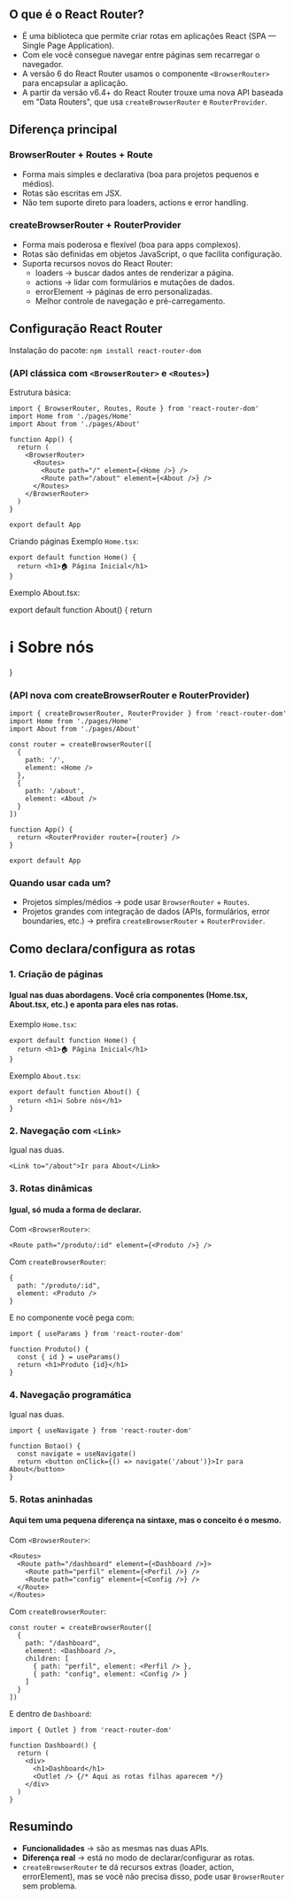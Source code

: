 ## O que é o React Router?
- É uma biblioteca que permite criar rotas em aplicações React (SPA — Single Page Application).
- Com ele você consegue navegar entre páginas sem recarregar o navegador.
- A versão 6 do React Router usamos o componente ``<BrowserRouter>`` para encapsular a aplicação.
- A partir da versão v6.4+ do React Router trouxe uma nova API baseada em "Data Routers", que usa ``createBrowserRouter`` e ``RouterProvider``.

## Diferença principal

### BrowserRouter + Routes + Route
- Forma mais simples e declarativa (boa para projetos pequenos e médios).
- Rotas são escritas em JSX.
- Não tem suporte direto para loaders, actions e error handling.

### createBrowserRouter + RouterProvider
- Forma mais poderosa e flexível (boa para apps complexos).
- Rotas são definidas em objetos JavaScript, o que facilita configuração.
- Suporta recursos novos do React Router:
    - loaders → buscar dados antes de renderizar a página.
    - actions → lidar com formulários e mutações de dados.
    - errorElement → páginas de erro personalizadas.
    - Melhor controle de navegação e pré-carregamento.

## Configuração React Router
Instalação do pacote: ``npm install react-router-dom``

### (API clássica com ``<BrowserRouter>`` e ``<Routes>``)
Estrutura básica:
```
import { BrowserRouter, Routes, Route } from 'react-router-dom'
import Home from './pages/Home'
import About from './pages/About'

function App() {
  return (
    <BrowserRouter>
      <Routes>
        <Route path="/" element={<Home />} />
        <Route path="/about" element={<About />} />
      </Routes>
    </BrowserRouter>
  )
}

export default App
```
Criando páginas
Exemplo ``Home.tsx``:
```
export default function Home() {
  return <h1>🏠 Página Inicial</h1>
}
```
Exemplo About.tsx:

export default function About() {
  return <h1>ℹ️ Sobre nós</h1>
}

### (API nova com createBrowserRouter e RouterProvider)
```
import { createBrowserRouter, RouterProvider } from 'react-router-dom'
import Home from './pages/Home'
import About from './pages/About'

const router = createBrowserRouter([
  {
    path: '/',
    element: <Home />
  },
  {
    path: '/about',
    element: <About />
  }
])

function App() {
  return <RouterProvider router={router} />
}

export default App
```

### Quando usar cada um?
- Projetos simples/médios → pode usar ``BrowserRouter`` + ``Routes``.
- Projetos grandes com integração de dados (APIs, formulários, error boundaries, etc.) → prefira ``createBrowserRouter`` + ``RouterProvider``.

## Como declara/configura as rotas

### 1. Criação de páginas
#### Igual nas duas abordagens. Você cria componentes (Home.tsx, About.tsx, etc.) e aponta para eles nas rotas.
Exemplo ``Home.tsx``:
```
export default function Home() {
  return <h1>🏠 Página Inicial</h1>
}
```
Exemplo ``About.tsx``:
```
export default function About() {
  return <h1>ℹ️ Sobre nós</h1>
}
```

### 2. Navegação com ``<Link>``
Igual nas duas.
```
<Link to="/about">Ir para About</Link>
```

### 3. Rotas dinâmicas
#### Igual, só muda a forma de declarar.

Com ``<BrowserRouter>``:
```
<Route path="/produto/:id" element={<Produto />} />
```


Com ``createBrowserRouter``:
```
{
  path: "/produto/:id",
  element: <Produto />
}
```

E no componente você pega com:
```
import { useParams } from 'react-router-dom'

function Produto() {
  const { id } = useParams()
  return <h1>Produto {id}</h1>
}
```

### 4. Navegação programática
Igual nas duas.
```
import { useNavigate } from 'react-router-dom'

function Botao() {
  const navigate = useNavigate()
  return <button onClick={() => navigate('/about')}>Ir para About</button>
}
```

### 5. Rotas aninhadas
#### Aqui tem uma pequena diferença na sintaxe, mas o conceito é o mesmo.

Com ``<BrowserRouter>``:
```
<Routes>
  <Route path="/dashboard" element={<Dashboard />}>
    <Route path="perfil" element={<Perfil />} />
    <Route path="config" element={<Config />} />
  </Route>
</Routes>
```

Com ``createBrowserRouter``:
```
const router = createBrowserRouter([
  {
    path: "/dashboard",
    element: <Dashboard />,
    children: [
      { path: "perfil", element: <Perfil /> },
      { path: "config", element: <Config /> }
    ]
  }
])
```

E dentro de ``Dashboard``:
```
import { Outlet } from 'react-router-dom'

function Dashboard() {
  return (
    <div>
      <h1>Dashboard</h1>
      <Outlet /> {/* Aqui as rotas filhas aparecem */}
    </div>
  )
}
```

## Resumindo
- **Funcionalidades** → são as mesmas nas duas APIs.
- **Diferença real** → está no modo de declarar/configurar as rotas.
- ``createBrowserRouter`` te dá recursos extras (loader, action, errorElement), mas se você não precisa disso, pode usar ``BrowserRouter`` sem problema.